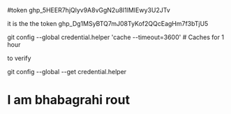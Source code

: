 #token
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

it is the the token
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

 
 git config --global credential.helper 'cache --timeout=3600'  # Caches for 1 hour
 
 to verify 
 
 git config --global --get credential.helper
 
 # I am bhabagrahi rout
 
 